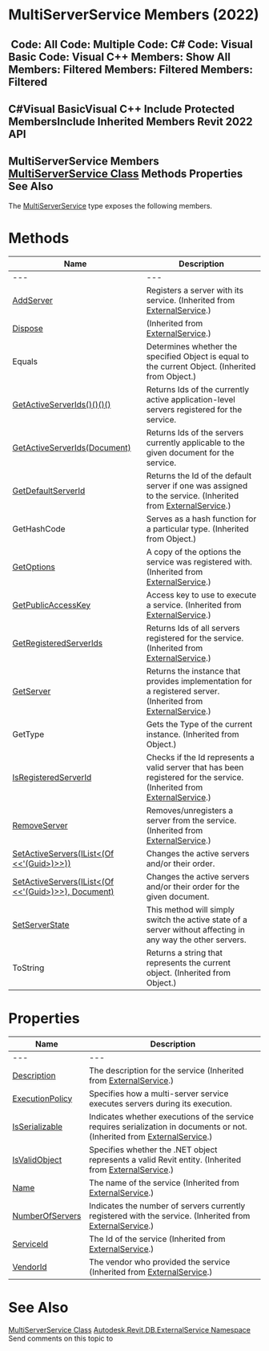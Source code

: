 # MultiServerService Members (2022)

﻿
 Code: All Code: Multiple Code: C# Code: Visual Basic Code: Visual C++  Members: Show All Members: Filtered Members: Filtered Members: Filtered   
---  
C#Visual BasicVisual C++
Include Protected MembersInclude Inherited Members
Revit 2022 API  
---  
MultiServerService Members  
[MultiServerService Class](ac0494f1-bd1c-4596-e2bf-eec3ac36e3b4.md "MultiServerService Class") Methods Properties See Also  
---  
The [MultiServerService](ac0494f1-bd1c-4596-e2bf-eec3ac36e3b4.md "MultiServerService Class") type exposes the following members.
# Methods
| Name | Description |
| --- | --- |
| --- | --- | --- |
| [AddServer](6e60c7f3-83f3-dca5-745c-efd995421369.md "AddServer Method") | Registers a server with its service.  (Inherited from [ExternalService](0408e6d9-12d3-20e4-911e-6d299fe31b81.md "ExternalService Class").) |
| [Dispose](111746bc-4ade-6ef5-bff8-63f14d564166.md "Dispose Method") | (Inherited from [ExternalService](0408e6d9-12d3-20e4-911e-6d299fe31b81.md "ExternalService Class").) |
| Equals | Determines whether the specified Object is equal to the current Object. (Inherited from Object.) |
| [GetActiveServerIds()()()()](d3e87992-9ae7-7ad0-3e0b-0931d015b2d7.md "GetActiveServerIds Method") | Returns Ids of the currently active application-level servers registered for the service. |
| [GetActiveServerIds(Document)](dcfcdc0f-8926-b6b5-8337-5b71bd6a8719.md "GetActiveServerIds Method \(Document\)") | Returns Ids of the servers currently applicable to the given document for the service. |
| [GetDefaultServerId](f348cd43-7480-2799-12ed-9d6dbc2b47b7.md "GetDefaultServerId Method") | Returns the Id of the default server if one was assigned to the service.  (Inherited from [ExternalService](0408e6d9-12d3-20e4-911e-6d299fe31b81.md "ExternalService Class").) |
| GetHashCode | Serves as a hash function for a particular type.  (Inherited from Object.) |
| [GetOptions](492cc7a7-9493-732e-a6a7-fd00b3b85773.md "GetOptions Method") | A copy of the options the service was registered with.  (Inherited from [ExternalService](0408e6d9-12d3-20e4-911e-6d299fe31b81.md "ExternalService Class").) |
| [GetPublicAccessKey](d40f5730-6deb-2b5c-1d42-b5abfbc2a625.md "GetPublicAccessKey Method") | Access key to use to execute a service.  (Inherited from [ExternalService](0408e6d9-12d3-20e4-911e-6d299fe31b81.md "ExternalService Class").) |
| [GetRegisteredServerIds](230b50ac-8db7-cf62-2502-3cb0fd217b35.md "GetRegisteredServerIds Method") | Returns Ids of all servers registered for the service.  (Inherited from [ExternalService](0408e6d9-12d3-20e4-911e-6d299fe31b81.md "ExternalService Class").) |
| [GetServer](839e6c3d-1f70-4668-781f-823baf005ff5.md "GetServer Method") | Returns the instance that provides implementation for a registered server.  (Inherited from [ExternalService](0408e6d9-12d3-20e4-911e-6d299fe31b81.md "ExternalService Class").) |
| GetType | Gets the Type of the current instance. (Inherited from Object.) |
| [IsRegisteredServerId](24077646-e04a-cd18-c9e9-0bc1f7cfbcba.md "IsRegisteredServerId Method") | Checks if the Id represents a valid server that has been registered for the service.  (Inherited from [ExternalService](0408e6d9-12d3-20e4-911e-6d299fe31b81.md "ExternalService Class").) |
| [RemoveServer](8659a6ce-c473-987a-beea-388f64c5f0f3.md "RemoveServer Method") | Removes/unregisters a server from the service.  (Inherited from [ExternalService](0408e6d9-12d3-20e4-911e-6d299fe31b81.md "ExternalService Class").) |
| [SetActiveServers(IList<(Of <<'(Guid>)>>))](d96a3559-859d-6429-6dba-4525a4d587ea.md "SetActiveServers Method \(IList\(Guid\)\)") | Changes the active servers and/or their order. |
| [SetActiveServers(IList<(Of <<'(Guid>)>>), Document)](2b1cfcab-7354-010c-b40d-8ca063ac8b8f.md "SetActiveServers Method \(IList\(Guid\), Document\)") | Changes the active servers and/or their order for the given document. |
| [SetServerState](a5a3d19e-57f1-85f9-a2c3-e095094fcd1a.md "SetServerState Method") | This method will simply switch the active state of a server without affecting in any way the other servers. |
| ToString | Returns a string that represents the current object. (Inherited from Object.) |

# Properties
| Name | Description |
| --- | --- |
| --- | --- | --- |
| [Description](d0fd2d4b-9b05-7c57-5918-81ab3140ad96.md "Description Property") | The description for the service  (Inherited from [ExternalService](0408e6d9-12d3-20e4-911e-6d299fe31b81.md "ExternalService Class").) |
| [ExecutionPolicy](9adbb787-5848-e0f2-2a27-4fb5d4c1f73f.md "ExecutionPolicy Property") | Specifies how a multi-server service executes servers during its execution. |
| [IsSerializable](11302e75-b2d9-3281-c79d-aa0bf2423588.md "IsSerializable Property") | Indicates whether executions of the service requires serialization in documents or not.  (Inherited from [ExternalService](0408e6d9-12d3-20e4-911e-6d299fe31b81.md "ExternalService Class").) |
| [IsValidObject](bc2460fd-30a2-aba0-5e81-ceaa65fc2634.md "IsValidObject Property") | Specifies whether the .NET object represents a valid Revit entity.  (Inherited from [ExternalService](0408e6d9-12d3-20e4-911e-6d299fe31b81.md "ExternalService Class").) |
| [Name](dd73f984-ee0e-6e97-241f-53e4a62915e1.md "Name Property") | The name of the service  (Inherited from [ExternalService](0408e6d9-12d3-20e4-911e-6d299fe31b81.md "ExternalService Class").) |
| [NumberOfServers](e78d2848-05b8-2d85-82c8-6f3450ff2c46.md "NumberOfServers Property") | Indicates the number of servers currently registered with the service.  (Inherited from [ExternalService](0408e6d9-12d3-20e4-911e-6d299fe31b81.md "ExternalService Class").) |
| [ServiceId](a5988799-0b50-7b30-797d-ed7ef569287c.md "ServiceId Property") | The Id of the service  (Inherited from [ExternalService](0408e6d9-12d3-20e4-911e-6d299fe31b81.md "ExternalService Class").) |
| [VendorId](68781c7a-2932-eeb1-f483-e58fccec7c68.md "VendorId Property") | The vendor who provided the service  (Inherited from [ExternalService](0408e6d9-12d3-20e4-911e-6d299fe31b81.md "ExternalService Class").) |

# See Also
[MultiServerService Class](ac0494f1-bd1c-4596-e2bf-eec3ac36e3b4.md "MultiServerService Class")
[Autodesk.Revit.DB.ExternalService Namespace](a88f2d1d-c02f-a901-9543-44e4b5dd5fc9.md "Autodesk.Revit.DB.ExternalService Namespace")
Send comments on this topic to 